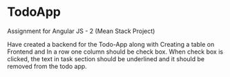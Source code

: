 # TodoApp
 Assignment for Angular JS - 2 (Mean Stack Project)

Have created a backend for the Todo-App along with
 Creating a table on Frontend and In a row one column should be check box. 
 When check box is clicked, the text in task section should be underlined and it should be removed from the todo app.
